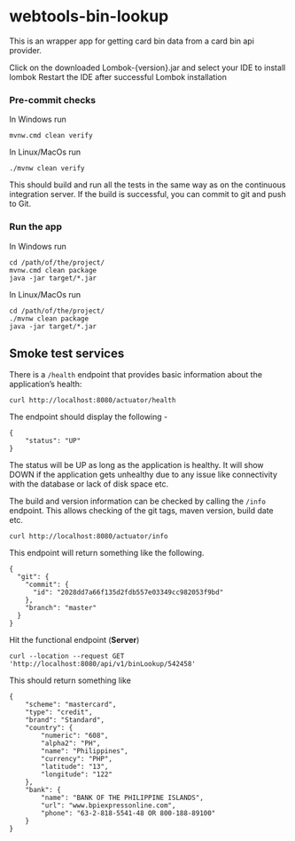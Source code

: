 # webtools-bin-lookup 

This is an wrapper app for getting card bin data from a card bin api provider.

Click on the downloaded Lombok-{version}.jar and select your IDE to install lombok
Restart the IDE after successful Lombok installation

### Pre-commit checks

In Windows run

```
mvnw.cmd clean verify
```

In Linux/MacOs run

```
./mvnw clean verify
```

This should build and run all the tests in the same way as on the continuous integration server.  If the build is successful, you can commit to git and push to Git.

### Run the app

In Windows run

```
cd /path/of/the/project/
mvnw.cmd clean package
java -jar target/*.jar
```
In Linux/MacOs run

```
cd /path/of/the/project/
./mvnw clean package
java -jar target/*.jar
```

## Smoke test services

There is a `/health` endpoint that provides basic information about the application’s health:

```
curl http://localhost:8080/actuator/health
```

The endpoint should display the following -

```
{
    "status": "UP"
}
```

The status will be UP as long as the application is healthy. It will show DOWN if the application gets 
unhealthy due to any issue like connectivity with the database or lack of disk space etc. 

The build and version information can be checked by calling the `/info` endpoint.  This allows checking of the git tags, maven version, build date etc.

```
curl http://localhost:8080/actuator/info
```

This endpoint will return something like the following.

```
{
  "git": {
    "commit": {
      "id": "2028dd7a66f135d2fdb557e03349cc982053f9bd"
    },
    "branch": "master"
  }
}
```

Hit the functional endpoint (**Server**)

```
curl --location --request GET 'http://localhost:8080/api/v1/binLookup/542458'
```

This should return something like

```
{
    "scheme": "mastercard",
    "type": "credit",
    "brand": "Standard",
    "country": {
        "numeric": "608",
        "alpha2": "PH",
        "name": "Philippines",
        "currency": "PHP",
        "latitude": "13",
        "longitude": "122"
    },
    "bank": {
        "name": "BANK OF THE PHILIPPINE ISLANDS",
        "url": "www.bpiexpressonline.com",
        "phone": "63-2-818-5541-48 OR 800-188-89100"
    }
}
```
